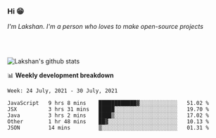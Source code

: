 ### Hi 😁

*I'm Lakshan. I'm a person who loves to make open-source projects*


<br/><br/>

![Lakshan's github stats](https://github-readme-stats.vercel.app/api?username=sandaruwan98&show_icons=true&theme=prussian )<br/>



📊 **Weekly development breakdown**
<!--START_SECTION:waka-->
```text
Week: 24 July, 2021 - 30 July, 2021

JavaScript   9 hrs 8 mins    ████████████▓░░░░░░░░░░░░   51.02 % 
JSX          3 hrs 31 mins   █████░░░░░░░░░░░░░░░░░░░░   19.70 % 
Java         3 hrs 2 mins    ████▒░░░░░░░░░░░░░░░░░░░░   17.02 % 
Other        1 hr 48 mins    ██▓░░░░░░░░░░░░░░░░░░░░░░   10.13 % 
JSON         14 mins         ▒░░░░░░░░░░░░░░░░░░░░░░░░   01.31 % 
```
<!--END_SECTION:waka-->

